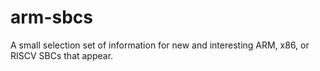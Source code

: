 # arm-sbcs

A small selection set of information for new and interesting ARM, x86, or RISCV SBCs that appear.
